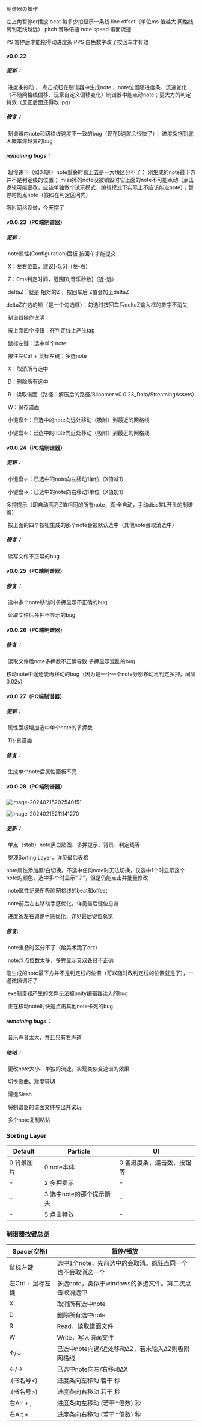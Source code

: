 制谱器の操作

左上角暂停or播放
beat 每多少拍显示一条线
line offset（单位ms 值越大 网格线离判定线越远）
pitch 音乐倍速
note speed 谱面流速

PS 暂停后才能拖得动进度条
PPS 白色数字改了按回车才有效

#### v0.0.22

##### 更新：

​    进度条拖动；
​    点击按钮在制谱器中生成note；
​    note位置随进度条、流速变化（不随网格线偏移、玩家自定义偏移变化）制谱器中能点动note；
​    更大方的判定特效（反正后面还得改.jpg）

##### 修复：

​    制谱器内note和网格线速度不一致的bug（现在5速就会很快了）；
​    进度条拖到底大概率爆越界的bug

##### remaining bugs：

​    超慢速下（如0.1速）note重叠时看上去是一大块区分不了；
​    刚生成的note最下方并不是判定线的位置；
​    miss掉的note没被销毁时它上面的note不可能点动（点击逻辑可能要改，应该单独做个试玩模式，编辑模式下实际上不应该能点note）；
​    暂停时能点note（假如在判定区间内）

吸附网格没做，今天摆了

#### v0.0.23（PC端制谱器）

##### 更新：

​	note属性(Configuration)面板 按回车才能提交：

​	 X：左右位置，建议[-5,5]（左-右）

​	 Z：0ms判定时间，范围[0,音乐秒数]（近-远）

​	deltaZ：就是 相对的Z ，按回车后 Z值会加上deltaZ

​	deltaZ右边的锁（是一个勾选框）：勾选时按回车后deltaZ输入框的数字不消失

​	制谱器操作说明：

​		按上面四个按钮：在判定线上产生tap	

​		鼠标左键：选中单个note

​		按住左Ctrl + 鼠标左键：多选note

​		X：取消所有选中

​		D：删除所有选中

​		R：读取谱面（路径：解压后的路径/Biloomer v0.0.23_Data/StreamingAssets）

​		W：保存谱面

​		小键盘↑：已选中的note向远处移动（吸附）到最近的网格线

​		小键盘↓：已选中的note向近处移动（吸附）到最近的网格线

#### v0.0.24（PC端制谱器）

##### 更新：

​	小键盘←：已选中的note向左移动1单位（X值减1）

​	小键盘→：已选中的note向右移动1单位（X值加1）

​	多押提示（即自动高亮Z值相同的所有note，真·全自动，手动diss某L开头的制谱器）

​	按上面的四个按钮生成的那个note会被默认选中（其他note会取消选中）

##### 修复：

​	读写文件不正常的bug

#### v0.0.25（PC端制谱器）

##### 修复：

​	选中多个note移动时多押显示不正确的bug

​	读取文件后多押不显示的bug

#### v0.0.26（PC端制谱器）

##### 修复：

​	读取文件后note多押数不正确导致 多押显示混乱的bug

​	移动note中途还能再移动的bug（因为是一个一个note分别移动再判定多押，间隔0.02s）

#### v0.0.27（PC端制谱器）

##### 更新：

​	属性面板增加选中单个note的多押数

​	11s·真谱面

##### 修复：

​	生成单个note后属性面板不亮

#### v0.0.28（PC端制谱器）

##### 

![image-20240215202540151](C:\Users\Deli\AppData\Roaming\Typora\typora-user-images\image-20240215202540151.png)

![image-20240215211141270](C:\Users\Deli\AppData\Roaming\Typora\typora-user-images\image-20240215211141270.png)

##### 更新：

​	单点（stab）note黑白贴图、多押提示、背景、判定线等

​	整理Sorting Layer，详见最后表格

​	note属性添加黑/白切换。不选中任何note时无法切换，仅选中1个时显示这个note的颜色，选中多个时显示“？”，但是仍能点击并批量修改

​	note属性记录所吸附网格线的beat和offset

​	note前后左右移动手感优化，详见最后键位总览

​	进度条左右调整手感优化，详见最后键位总览

##### 修复:

​	note重叠时区分不了（给美术跪了orz）

​	note浮点位数太多，多押显示又双叒叕不正确

​	刚生成的note最下方并不是判定线的位置（可以随时改判定线的位置就是了），一通微操调好了

​	exe制谱器产生的文件无法被unity编辑器读入的bug

​	正在移动note时快速点击其他note卡死的bug

##### remaining bugs：

​	音乐声音太大，并且只有右声道

##### 咕咕：

​	更改note大小、单独的流速，实现类似变速谱的效果

​	切换歌曲、难度等UI

​	滑键Slash	

​	将制谱器的谱面文件导出并试玩

​	多个note复制粘贴



### Sorting Layer

| Default    | Particle                 | UI                         |
| ---------- | ------------------------ | -------------------------- |
| 0 背景图片 | 0 note本体               | 0 各进度条，连击数，按钮等 |
| -          | 2 多押提示               | -                          |
| -          | 3 选中note的那个提示箭头 | -                          |
| -          | 5 点击特效               | -                          |

### 制谱器按键总览

| Space(空格)       | 暂停/播放                                                   |
| ----------------- | ----------------------------------------------------------- |
| 鼠标左键          | 选中1个note，先前选中的会取消。疯狂点同一个也不会取消这一个 |
| 左Ctrl + 鼠标左键 | 多选note，类似于windows的多选文件。第二次点击取消选中       |
| X                 | 取消所有选中note                                            |
| D                 | 删除所有选中note                                            |
| R                 | Read，读取谱面文件                                          |
| W                 | Write，写入谱面文件                                         |
| ↑/↓               | 已选中note向远/近处移动ΔZ，若未输入ΔZ则吸附网格线           |
| ←/→               | 已选中note向左/右移动ΔX                                     |
| ,(书名号<)        | 进度条向左移动 若干 秒                                      |
| .(书名号>)        | 进度条向右移动 若干 秒                                      |
| 右Alt + ,         | 进度条向左移动 (若干*倍数) 秒                               |
| 右Alt + .         | 进度条向右移动 (若干*倍数) 秒                               |

